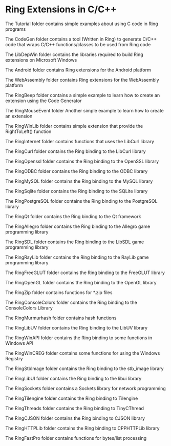 Ring Extensions in C/C++
========================

The Tutorial folder contains simple examples about using C code in Ring programs

The CodeGen folder contains a tool (Written in Ring)
to generate C/C++ code that wraps C/C++ functions/classes
to be used from Ring code

The LibDepWin folder contains the libraries required to 
build Ring extensions on Microsoft Windows

The Android folder contains Ring extensions for the Android platform

The WebAssembly folder contains Ring extensions for the WebAssembly platform

The RingBeep folder contains a simple example to learn how to create an extension using the Code Generator

The RingMouseEvent folder Another simple example to learn how to create an extension

The RingWinLib folder contains simple extension that provide the RightToLeft() function

The RingInternet folder contains functions that uses the LibCurl library  

The RingCurl folder contains the Ring binding to the LibCurl library  

The RingOpenssl folder contains the Ring binding to the OpenSSL library  

The RingODBC folder contains the Ring binding to the ODBC library  

The RingMySQL folder contains the Ring binding to the MySQL library  

The RingSqlite folder contains the Ring binding to the SQLite library  

The RingPostgreSQL folder contains the Ring binding to the PostgreSQL library  

The RingQt folder contains the Ring binding to the Qt framework

The RingAllegro folder contains the Ring binding to the Allegro 
game programming library

The RingSDL folder contains the Ring binding to the LibSDL
game programming library

The RingRayLib folder contains the Ring binding to the RayLib
game programming library

The RingFreeGLUT folder contains the Ring binding to the FreeGLUT library

The RingOpenGL folder contains the Ring binding to the OpenGL library

The RingZip folder contains functions for *.zip files

The RingConsoleColors folder contains the Ring binding to the ConsoleColors Library

The RingMurmurhash folder contains hash functions

The RingLibUV folder contains the Ring binding to the LibUV library

The RingWinAPI folder contains the Ring binding to some functions in Windows API

The RingWinCREG folder contains some functions for using the Windows Registry

The RingStbImage folder contains the Ring binding to the stb_image library

The RingLibUI folder contains the Ring binding to the libui library

The RingSockets folder contains a Sockets library for network programming

The RingTilengine folder contains the Ring binding to Tilengine

The RingThreads folder contains the Ring binding to TinyCThread

The RingCJSON folder contains the Ring binding to CJSON library

The RingHTTPLib folder contains the Ring binding to CPPHTTPLib library

The RingFastPro folder contains functions for bytes/list processing